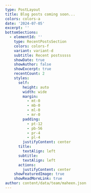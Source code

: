 ```yaml
---
type: PostLayout
title: Blog posts coming soon...
colors: colors-a
date: '2024-07-05'
excerpt: ''
bottomSections:
  - elementId: ''
    type: RecentPostsSection
    colors: colors-f
    variant: variant-d
    subtitle: Recent postsssss
    showDate: true
    showAuthor: false
    showExcerpt: true
    recentCount: 2
    styles:
      self:
        height: auto
        width: wide
        margin:
          - mt-0
          - mb-0
          - ml-0
          - mr-0
        padding:
          - pt-12
          - pb-56
          - pr-4
          - pl-4
        justifyContent: center
      title:
        textAlign: left
      subtitle:
        textAlign: left
      actions:
        justifyContent: center
    showFeaturedImage: true
    showReadMoreLink: true
author: content/data/team/maheen.json
---
```

